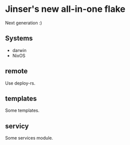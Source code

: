 # Jinser's new all-in-one flake

Next generation :)

## Systems

- darwin
- NixOS

## remote

Use deploy-rs.

## templates

Some templates.

## servicy

Some services module.
